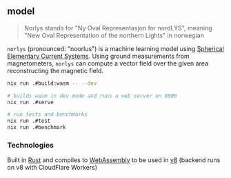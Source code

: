 ## model
>
> Norlys stands for "Ny Oval Representasjon for nordLYS", meaning "New Oval Representation of the northern Lights" in norwegian

`norlys` (pronounced: "noorlus") is a machine learning model using [Spherical Elementary Current Systems](https://link.springer.com/chapter/10.1007/978-3-030-26732-2_2).
Using ground measurements from magnetometers, `norlys` can compute a vector field over the given area reconstructing the magnetic field.

```bash
nix run .#build:wasm -- --dev

# builds wasm in dev mode and runs a web server on 8000
nix run .#serve

# run tests and benchmarks
nix run .#test
nix run .#benchmark
```

### Technologies

Built in [Rust](https://www.rust-lang.org/) and compiles to [WebAssembly](https://webassembly.org/) to be used in [v8](https://v8.dev/) (backend runs on v8 with CloudFlare Workers)
